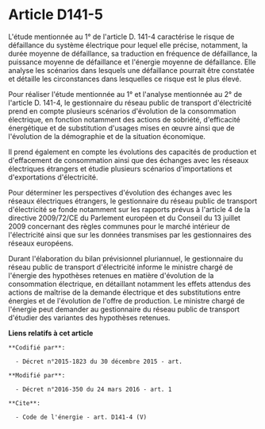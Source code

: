 # Article D141-5

L'étude mentionnée au 1° de l'article D. 141-4 caractérise le risque de défaillance du système électrique pour lequel elle
précise, notamment, la durée moyenne de défaillance, sa traduction en fréquence de défaillance, la puissance moyenne de
défaillance et l'énergie moyenne de défaillance. Elle analyse les scénarios dans lesquels une défaillance pourrait être
constatée et détaille les circonstances dans lesquelles ce risque est le plus élevé. 

Pour réaliser l'étude mentionnée au 1° et l'analyse mentionnée au 2° de l'article D. 141-4, le gestionnaire du réseau public
de transport d'électricité prend en compte plusieurs scénarios d'évolution de la consommation électrique, en fonction
notamment des actions de sobriété, d'efficacité énergétique et de substitution d'usages mises en œuvre ainsi que de
l'évolution de la démographie et de la situation économique. 

Il prend également en compte les évolutions des capacités de production et d'effacement de consommation ainsi que des
échanges avec les réseaux électriques étrangers et étudie plusieurs scénarios d'importations et d'exportations
d'électricité. 

Pour déterminer les perspectives d'évolution des échanges avec les réseaux électriques étrangers, le gestionnaire du réseau
public de transport d'électricité se fonde notamment sur les rapports prévus à l'article 4 de la directive 2009/72/CE du
Parlement européen et du Conseil du 13 juillet 2009 concernant des règles communes pour le marché intérieur de l'électricité
ainsi que sur les données transmises par les gestionnaires des réseaux européens. 

Durant l'élaboration du bilan prévisionnel pluriannuel, le gestionnaire du réseau public de transport d'électricité informe
le ministre chargé de l'énergie des hypothèses retenues en matière d'évolution de la consommation électrique, en détaillant
notamment les effets attendus des actions de maîtrise de la demande électrique et des substitutions entre énergies et de
l'évolution de l'offre de production. Le ministre chargé de l'énergie peut demander au gestionnaire du réseau public de
transport d'étudier des variantes des hypothèses retenues.

**Liens relatifs à cet article**

	**Codifié par**:

	  - Décret n°2015-1823 du 30 décembre 2015 - art.

	**Modifié par**:

	  - Décret n°2016-350 du 24 mars 2016 - art. 1

	**Cite**:

	  - Code de l'énergie - art. D141-4 (V)

